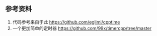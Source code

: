 ## 参考资料

1. 代码参考来自于此 https://github.com/eglimi/cpptime
2. 一个更加简单的定时器 https://github.com/99x/timercpp/tree/master